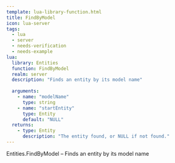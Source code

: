 ```yaml
---
template: lua-library-function.html
title: FindByModel
icon: lua-server
tags:
  - lua
  - server
  - needs-verification
  - needs-example
lua:
  library: Entities
  function: FindByModel
  realm: server
  description: "Finds an entity by its model name"
  
  arguments:
    - name: "modelName"
      type: string
    - name: "startEntity"
      type: Entity
      default: "NULL"
  returns:
    - type: Entity
      description: "The entity found, or NULL if not found."
---
```


<div class="lua__search__keywords">
Entities.FindByModel &#x2013; Finds an entity by its model name
</div>

